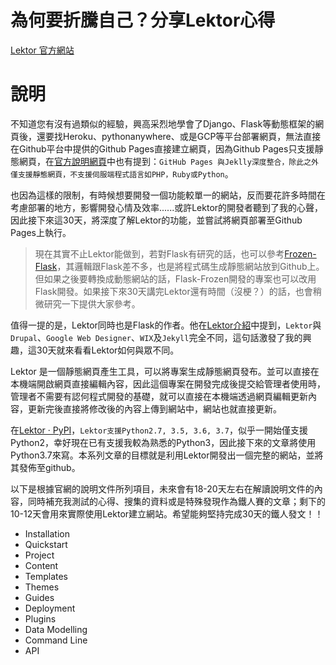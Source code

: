 # 為何要折騰自己？分享Lektor心得 

[Lektor 官方網站](https://www.getlektor.com/)

# 說明

不知道您有沒有過類似的經驗，興高采烈地學會了Django、Flask等動態框架的網頁後，還要找Heroku、pythonanywhere、或是GCP等平台部署網頁，無法直接在Github平台中提供的Github Pages直接建立網頁，因為Github Pages只支援靜態網頁，在[官方說明網頁](https://help.github.com/en/articles/what-is-github-pages)中也有提到：`GitHub Pages 與Jeklly深度整合，除此之外僅支援靜態網頁，不支援伺服端程式語言如PHP，Ruby或Python`。

也因為這樣的限制，有時候想要開發一個功能較單一的網站，反而要花許多時間在考慮部署的地方，影響開發心情及效率......或許Lektor的開發者聽到了我的心聲，因此接下來這30天，將深度了解Lektor的功能，並嘗試將網頁部署至Github Pages上執行。

> 現在其實不止Lektor能做到，若對Flask有研究的話，也可以參考[Frozen-Flask](https://pythonhosted.org/Frozen-Flask/)，其邏輯跟Flask差不多，也是將程式碼生成靜態網站放到Github上。但如果之後要轉換成動態網站的話，Flask-Frozen開發的專案也可以改用Flask開發。如果接下來30天講完Lektor還有時間（沒梗？）的話，也會稍微研究一下提供大家參考。

值得一提的是，Lektor同時也是Flask的作者。他在[Lektor介紹](https://www.getlektor.com/docs/what/)中提到，`Lektor`與`Drupal`、`Google Web Designer`、`WIX`及`Jekyll`完全不同，這句話激發了我的興趣，這30天就來看看Lektor如何與眾不同。

Lektor 是一個靜態網頁產生工具，可以將專案生成靜態網頁發布。並可以直接在本機端開啟網頁直接編輯內容，因此這個專案在開發完成後提交給管理者使用時，管理者不需要有認何程式開發的基礎，就可以直接在本機端透過網頁編輯更新內容，更新完後直接將修改後的內容上傳到網站中，網站也就直接更新。

在[Lektor · PyPI](https://pypi.org/project/Lektor/)，`Lektor支援Python2.7, 3.5, 3.6, 3.7`，似乎一開始僅支援Python2，幸好現在已有支援我較為熟悉的Python3，因此接下來的文章將使用Python3.7來寫。本系列文章的目標就是利用Lektor開發出一個完整的網站，並將其發佈至github。

以下是根據官網的說明文件所列項目，未來會有18-20天左右在解讀說明文件的內容，同時補充我測試的心得、搜集的資料或是特殊發現作為鐵人賽的文章；剩下的10-12天會用來實際使用Lektor建立網站。希望能夠堅持完成30天的鐵人發文！！
* Installation
* Quickstart
* Project
* Content
* Templates 
* Themes 
* Guides
* Deployment
* Plugins
* Data Modelling
* Command Line
* API



